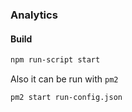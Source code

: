 ### Analytics

#### Build
```bash
npm run-script start
```

Also it can be run with `pm2`
```bash
pm2 start run-config.json
```